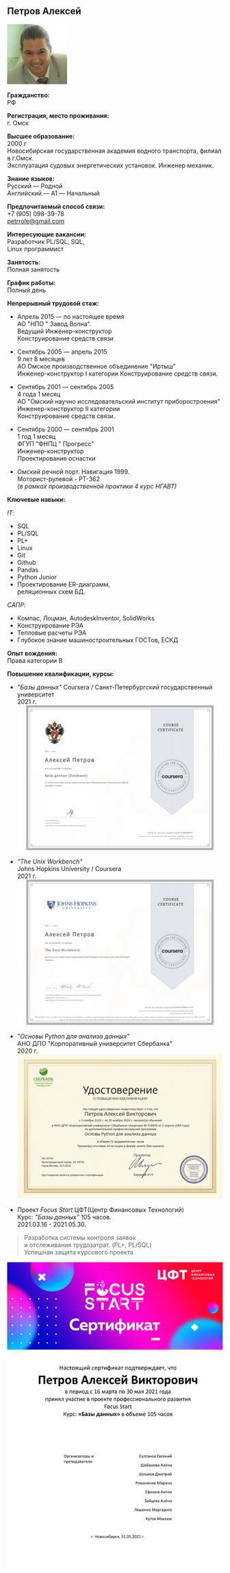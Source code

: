 
## Петров Алексей
![Petrov foto](Images/2021-04-09.jpg)  

**Гражданство:**  
РФ

**Регистрация, место проживания:**  
г. Омск
 
**Высшее образование:**  
2000 г  
Новосибирская государственная академия водного транспорта, филиал в г.Омск.  
Эксплуатация судовых энергетических установок. Инженер механик.

**Знание языков:**  
Русский — Родной  
Английский — A1 — Начальный

**Предпочитаемый способ связи:**  
+7 (905) 098-39-78  
<petrrole@gmail.com>

**Интересующие вакансии:**  
Разработчик PL/SQL, SQL,   
Linux программист

**Занятость:**  
Полная занятость

**График работы:**  
Полный день

**Непрерывный трудовой стаж:**  

- Апрель 2015 — по настоящее время  
  АО "НПО " Завод Волна".  
  Ведущий Инженер-конструктор  
  Конструирование средств связи

- Сентябрь 2005 — апрель 2015  
  9 лет 8 месяцев  
  АО Омское производственное объединение "Иртыш"  
  Инженер-конструктор I категории
  Конструирование средств связи.

- Сентябрь 2001 — сентябрь 2005  
  4 года 1 месяц  
  АО "Омский научно исследовательский институт приборостроения"  
  Инженер-конструктор II категории  
  Конструирование средств связи.

- Сентябрь 2000 — сентябрь 2001  
  1 год 1 месяц  
  ФГУП "ФНПЦ " Прогресс"  
  Инженер-конструктор  
  Проектирование оснастки

- Омский речной порт. Навигация 1999.  
  Моторист-рулевой - РТ-362  
  _(в рамках производственной практики 4 курс НГАВТ)_


**Ключевые навыки:**

_IT_:  
- SQL  
- PL/SQL  
- PL+  
- Linux  
- Git  
- Github  
- Pandas  
- Python Junior
- Проектирование ER-диаграмм,  
  реляционных схем БД.

_САПР_:  
- Компас, Лоцман, AutodeskInventor, SolidWorks  
- Конструирование РЭА  
- Тепловые расчеты РЭА  
- Глубокое знание машиностроительных ГОСТов, ЕСКД  

**Опыт вождения:**  
Права категории B


**Повышение квалификации, курсы:**

- _"Базы данных"_
  Coursera / Санкт-Петербургский государственный университет  
  2021 г.  
![spb_DB](Images/Coursera%20RYYFZR44B9NY.png)  

- _"The Unix Workbench"_  
  Johns Hopkins University / Coursera  
  2021 г.  
![UNIX](Images/Coursera%20NWMV7BWX77AR.png)  


- _"Основы Python для анализа данных"_  
  АНО ДПО "Корпоративный университет Сбербанка"  
  2020 г.  
![SBRF Pandas](Images/dip_python_pandas.png)  

- Проект _Focus Start_ ЦФТ(Центр Финансовых Технологий)  
  Курс: _"Базы данных"_ 105 часов.  
  2021.03.16 - 2021.05.30.

> Разработка системы контроля заявок  
> и отслеживания трудозатрат. (PL+, PL/SQL)  
> Успешная защита курсового проекта  

![PL+](Images/CFT_crtf.png)

